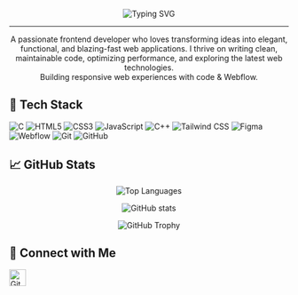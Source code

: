    <p align="center">
  <img src="https://readme-typing-svg.demolab.com?font=Fira+Code&weight=500&size=22&pause=1000&color=00FFB3&center=true&vCenter=true&width=500&lines=Hi+I'm+Mehedi+Hasan;Future+Developer+%7C+Clean+Coder;Webflow+Design+And+Developer;Hungry+to+learn+%7C+Tech+Explorer;Let's+Build+Something+Awesome!" alt="Typing SVG" />
</p> 


---
<p align="center">
  A passionate frontend developer who loves transforming ideas into elegant, functional, and blazing-fast web applications. I thrive on writing clean, maintainable code, optimizing performance, and exploring the latest web technologies.<br>
   Building responsive web experiences with code & Webflow.
</p>


## 🚀 Tech Stack

![C](https://img.shields.io/badge/C-00599C?style=for-the-badge&logo=c&logoColor=white)
![HTML5](https://img.shields.io/badge/HTML5-E34F26?style=for-the-badge&logo=html5&logoColor=white)
![CSS3](https://img.shields.io/badge/CSS3-1572B6?style=for-the-badge&logo=css3&logoColor=white)
![JavaScript](https://img.shields.io/badge/JAVASCRIPT-F7DF1E?style=for-the-badge&logo=javascript&logoColor=black)
![C++](https://img.shields.io/badge/C++-00599C?style=for-the-badge&logo=c%2B%2B&logoColor=white)
![Tailwind CSS](https://img.shields.io/badge/Tailwind_CSS-38B2AC?style=for-the-badge&logo=tailwind-css&logoColor=white)
![Figma](https://img.shields.io/badge/Figma-F24E1E?style=for-the-badge&logo=figma&logoColor=white)
![Webflow](https://img.shields.io/badge/Webflow-4353FF?logo=webflow&logoColor=white)
![Git](https://img.shields.io/badge/Git-F05032?style=for-the-badge&logo=git&logoColor=white)
![GitHub](https://img.shields.io/badge/GitHub-181717?style=for-the-badge&logo=github&logoColor=white)



## 📈 GitHub Stats

<p align="center">
  <img src="https://github-readme-stats.vercel.app/api/top-langs/?username=MehediHasanTsx&layout=compact&theme=tokyonight" alt="Top Languages" />
</p>

<p align="center">
  <img src="https://github-readme-stats.vercel.app/api?username=MehediHasanTsx&show_icons=true&theme=tokyonight&count_private=true" alt="GitHub stats" />
</p>

<p align="center">
  <img src="https://github-profile-trophy.vercel.app/?username=MehediHasanTsx&theme=onedark&margin-w=15&margin-h=15" alt="GitHub Trophy" />
</p>


## 🔗 Connect with Me

<p align="left">
  <a href="https://github.com/MehediHasanTsx" target="_blank">
    <img src="https://img.shields.io/badge/GitHub-100000?style=for-the-badge&logo=github&logoColor=white" alt="GitHub"  height="30"/>
  </a>
</p>
